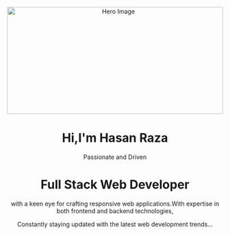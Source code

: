 <p align="center">
  <img src="https://i.postimg.cc/0Nd0D244/d.png" alt="Hero Image" width="100%" height="250">
</p>
<div align="center">
  <h1>Hi,I'm Hasan Raza</h1>
  <p>Passionate and Driven <h1> Full Stack Web Developer</h1> with a keen eye for crafting responsive web applications.With expertise in both frontend and backend technologies,
  <p>Constantly staying updated with the latest web development trends...</p>
</div>


